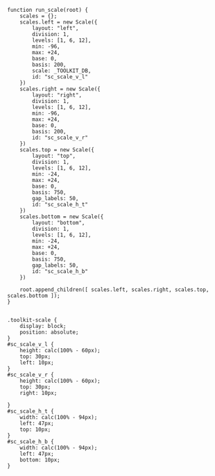     function run_scale(root) {
        scales = {};
        scales.left = new Scale({
            layout: "left",
            division: 1,
            levels: [1, 6, 12],
            min: -96,
            max: +24,
            base: 0,
            basis: 200,
            scale: _TOOLKIT_DB,
            id: "sc_scale_v_l"
        })
        scales.right = new Scale({
            layout: "right",
            division: 1,
            levels: [1, 6, 12],
            min: -96,
            max: +24,
            base: 0,
            basis: 200,
            id: "sc_scale_v_r"
        })
        scales.top = new Scale({
            layout: "top",
            division: 1,
            levels: [1, 6, 12],
            min: -24,
            max: +24,
            base: 0,
            basis: 750,
            gap_labels: 50,
            id: "sc_scale_h_t"
        })
        scales.bottom = new Scale({
            layout: "bottom",
            division: 1,
            levels: [1, 6, 12],
            min: -24,
            max: +24,
            base: 0,
            basis: 750,
            gap_labels: 50,
            id: "sc_scale_h_b"
        })

        root.append_children([ scales.left, scales.right, scales.top, scales.bottom ]);
    }
<pre class='css prettyprint source'><code>
.toolkit-scale {
    display: block;
    position: absolute;
}
#sc_scale_v_l {
    height: calc(100% - 60px);
    top: 30px;
    left: 10px;
}
#sc_scale_v_r {
    height: calc(100% - 60px);
    top: 30px;
    right: 10px;
    
}
#sc_scale_h_t {
    width: calc(100% - 94px);
    left: 47px;
    top: 10px;
}
#sc_scale_h_b {
    width: calc(100% - 94px);
    left: 47px;
    bottom: 10px;
}
</code></pre>
<script> prepare_example(); </script>
